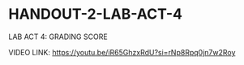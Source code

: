 # HANDOUT-2-LAB-ACT-4

LAB ACT 4: GRADING SCORE


VIDEO LINK: 
https://youtu.be/iR65GhzxRdU?si=rNp8Rpq0jn7w2Roy

